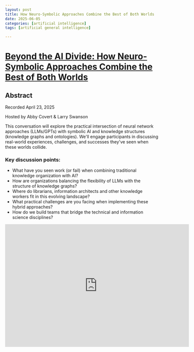 ```yaml
---
layout: post
title: How Neuro-Symbolic Approaches Combine the Best of Both Worlds
date: 2025-06-05
categories: [artificial intelligence]
tags: [artificial general intelligence]

---
```


# [Beyond the AI Divide: How Neuro-Symbolic Approaches Combine the Best of Both Worlds](https://www.youtube.com/watch?v=X_1lg1TXCOM) 

## Abstract

Recorded April 23, 2025

Hosted by Abby Covert & Larry Swanson

This conversation will explore the practical intersection of neural network approaches (LLMs/GPTs) with symbolic AI and knowledge structures (knowledge graphs and ontologies). We'll engage participants in discussing real-world experiences, challenges, and successes they've seen when these worlds collide.

### Key discussion points:

* What have you seen work (or fail) when combining traditional knowledge organization with AI?
* How are organizations balancing the flexibility of LLMs with the structure of knowledge graphs?
* Where do librarians, information architects and other knowledge workers fit in this evolving landscape?
* What practical challenges are you facing when implementing these hybrid approaches?
* How do we build teams that bridge the technical and information science disciplines?

<iframe width="600" height="400" src="https://www.youtube.com/embed/X_1lg1TXCOM?si=8jjr7dM7dfbOKy45" title="YouTube video player" frameborder="0" allow="accelerometer; autoplay; clipboard-write; encrypted-media; gyroscope; picture-in-picture; web-share" referrerpolicy="strict-origin-when-cross-origin" allowfullscreen></iframe>